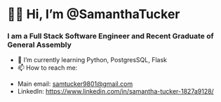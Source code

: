 # 👋🏻 Hi, I’m @SamanthaTucker
### I am a Full Stack Software Engineer and Recent Graduate of General Assembly
- 🌱 I’m currently learning Python, PostgresSQL, Flask
- 📫 How to reach me:
* Main email: samtucker9801@gmail.com 
* LinkedIn: https://www.linkedin.com/in/samantha-tucker-1827a9128/



<!---
SamanthaTucker/SamanthaTucker is a ✨ special ✨ repository because its `README.md` (this file) appears on your GitHub profile.
You can click the Preview link to take a look at your changes.
--->
